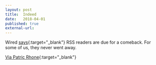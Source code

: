 ```yaml
---
layout: post
title:  Indeed
date:   2018-04-01
published: true
external-url:
---
```


Wired [says](https://www.wired.com/story/rss-readers-feedly-inoreader-old-reader/){:target="_blank"} RSS readers are due for a comeback. For some of us, they never went away.

[Via Patric Rhone](http://www.patrickrhone.net/3704-2/){:target="_blank"}
